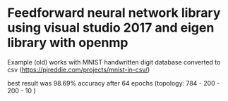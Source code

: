 # Feedforward neural network library using visual studio 2017 and eigen library with openmp

Example (old) works with MNIST handwritten digit database converted to csv (https://pjreddie.com/projects/mnist-in-csv/)

best result was 98.69% accuracy after 64 epochs (topology: 784 - 200 - 200 - 10 )
